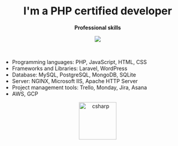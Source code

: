 <h1 align="center">I'm a PHP certified developer
</h1>

<p align="center">
 <strong>
  Professional skills
  </strong>
</p>


<p align="center">
 
<img align="center" src="https://github-readme-stats.vercel.app/api/top-langs/?username=olehtopal&show_icons=true&layout=compact&title_color=000080&border_color=FFFFFF&text_color=FFFFFF&bg_color=90deg,BF5A62,A6537A,904E95" />
 
</p>

<br />

- Programming languages: PHP, JavaScript, HTML, CSS
- Frameworks and Libraries: Laravel, WordPress
- Database: MySQL, PostgreSQL, MongoDB, SQLite
- Server: NGINX, Microsoft IIS, Apache HTTP Server
- Project management tools: Trello, Monday, Jira, Asana
- AWS, GCP

<p align="center">
 
<img src="https://github.com/olehtopal/olehtopal/blob/main/csharp.svg" alt="csharp" width="100" height="100" />

</p>


